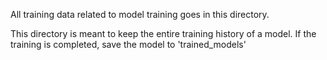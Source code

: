 All training data related to model training goes in this directory.

This directory is meant to keep the entire training history of a model. If the training is completed, save the model to 'trained_models'
